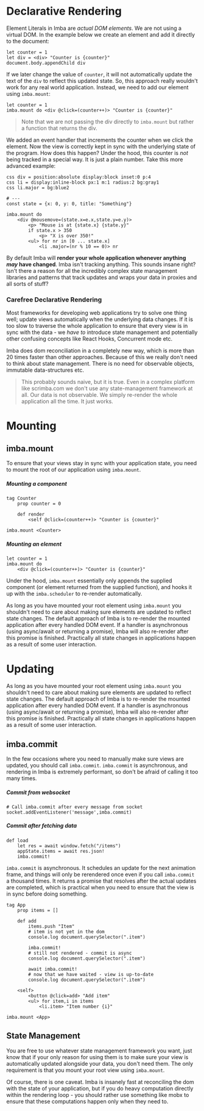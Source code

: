 # Declarative Rendering

Element Literals in Imba are *actual DOM elements*. We are not using a virtual DOM. In the example below we create an element and add it directly to the document:

```imba
let counter = 1
let div = <div> "Counter is {counter}"
document.body.appendChild div
```
If we later change the value of `counter`, it will not automatically update the text of the `div` to reflect this updated state. So, this approach really wouldn't work for any real world application. Instead, we need to add our element using `imba.mount`:

```imba
let counter = 1
imba.mount do <div @click=(counter++)> "Counter is {counter}"
```
> Note that we are not passing the div directly to `imba.mount` but rather a function that returns the div.

We added an event handler that increments the counter when we click the element. Now the view is correctly kept in sync with the underlying state of the program. How does this happen? Under the hood, this counter is *not* being tracked in a special way. It is just a plain number. Take this more advanced example:
```imba
css div = position:absolute display:block inset:0 p:4
css li = display:inline-block px:1 m:1 radius:2 bg:gray1
css li.major = bg:blue2

# ---
const state = {x: 0, y: 0, title: "Something"}

imba.mount do
    <div @mousemove=(state.x=e.x,state.y=e.y)>
        <p> "Mouse is at {state.x} {state.y}"
        if state.x > 350
            <p> "X is over 350!"
        <ul> for nr in [0 ... state.x]
            <li .major=(nr % 10 == 0)> nr
```

By default Imba will **render your whole application whenever anything *may* have changed**. Imba isn't tracking anything. This sounds insane right? Isn't there a reason for all the incredibly complex state management libraries and patterns that track updates and wraps your data in proxies and all sorts of stuff?

### Carefree Declarative Rendering

Most frameworks for developing web applications try to solve one thing well; update views automatically when the underlying data changes. If it is too slow to traverse the whole application to ensure that every view is in sync with the data - we *have to* introduce state management and potentially other confusing concepts like React Hooks, Concurrent mode etc.

Imba does dom reconciliation in a completely new way, which is more than 20 times faster than other approaches. Because of this we really don't need to think about state management. There is no need for observable objects, immutable data-structures etc. 

> This probably sounds naive, but it is true. Even in a complex platform like scrimba.com we don't use any state-management framework at all. Our data is not observable. We simply re-render the whole application all the time. It just works.


# Mounting

## imba.mount

To ensure that your views stay in sync with your application state, you need to mount the root of our application using `imba.mount`.

##### Mounting a component
```imba
tag Counter
    prop counter = 0

    def render
        <self @click=(counter++)> "Counter is {counter}"

imba.mount <Counter>
```

##### Mounting an element
```imba
let counter = 1
imba.mount do
    <div @click=(counter++)> "Counter is {counter}"
```

Under the hood, `imba.mount` essentially only appends the supplied component (or element returned from the supplied function), and hooks it up with the `imba.scheduler` to re-render automatically.

As long as you have mounted your root element using `imba.mount` you shouldn't need to care about making sure elements are updated to reflect state changes. The default approach of Imba is to re-render the mounted application after every handled DOM event. If a handler is asynchronous (using async/await or returning a promise), Imba will also re-render after this promise is finished. Practically all state changes in applications happen as a result of some user interaction.

# Updating

As long as you have mounted your root element using `imba.mount` you shouldn't need to care about making sure elements are updated to reflect state changes. The default approach of Imba is to re-render the mounted application after every handled DOM event. If a handler is asynchronous (using async/await or returning a promise), Imba will also re-render after this promise is finished. Practically all state changes in applications happen as a result of some user interaction.

## imba.commit

In the few occasions where you need to manually make sure views are updated, you should call `imba.commit`. `imba.commit` is asynchronous, and rendering in Imba is extremely performant, so don't be afraid of calling it too many times.

##### Commit from websocket
```imba
# Call imba.commit after every message from socket
socket.addEventListener('message',imba.commit)
```

##### Commit after fetching data
```imba
def load
    let res = await window.fetch("/items")
    appState.items = await res.json!
    imba.commit!
```

`imba.commit` is asynchronous. It schedules an update for the next animation frame, and things will only be rerendered once even if you call `imba.commit` a thousand times. It returns a promise that resolves after the actual updates are completed, which is practical when you need to ensure that the view is in sync before doing something.
```imba
tag App
    prop items = []

    def add
        items.push "Item"
        # item is not yet in the dom
        console.log document.querySelector(".item")
        
        imba.commit!
        # still not rendered - commit is async
        console.log document.querySelector(".item")

        await imba.commit!
        # now that we have waited - view is up-to-date
        console.log document.querySelector(".item")

    <self>
        <button @click=add> "Add item"
        <ul> for item,i in items
            <li.item> "Item number {i}"

imba.mount <App>
```

## State Management

You are free to use whatever state management framework you want, just know that if your only reason for using them is to make sure your view is automatically updated alongside your data, you don't need them. The only requirement is that you mount your root view using `imba.mount`.

Of course, there is one caveat. Imba is insanely fast at reconciling the dom with the state of your application, but if you do heavy computation directly within the rendering loop - you should rather use something like mobx to ensure that these computations happen only when they need to.
